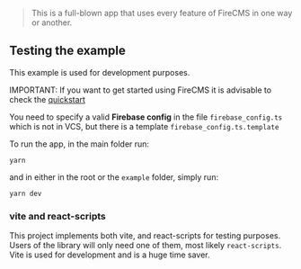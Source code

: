 > This is a full-blown app that uses every feature of FireCMS in one way or
another.

## Testing the example

This example is used for development purposes.

IMPORTANT: If you want to get started using FireCMS it is advisable to check the
[quickstart](https://firecms.co/docs/quickstart)

You need to specify a valid **Firebase config** in the file `firebase_config.ts`
which is not in VCS, but there is a template `firebase_config.ts.template`

To run the app, in the main folder run: 

```
yarn
```

and in either in the root or the `example` folder, simply run:

```
yarn dev
```


### vite and react-scripts

This project implements both vite, and react-scripts for testing purposes. Users
of the library will only need one of them, most likely `react-scripts`. Vite is
used for development and is a huge time saver.

